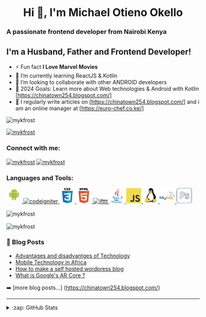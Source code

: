 <h1 align="center">Hi 👋, I'm Michael Otieno Okello</h1>
<h3 align="left">A passionate frontend developer from Nairobi Kenya</h3>


## I'm a Husband, Father and Frontend Developer!
- ⚡ Fun fact **I Love Marvel Movies**
- 🌱 I’m currently learning ReactJS & Kotlin
- 👯 I’m looking to collaborate with other ANDROID developers
- 🥅 2024 Goals: Learn more about Web technologies & Android with Kotlin
[https://chinatown254.blogspot.com/]
- 📝 I regularly write articles on [https://chinatown254.blogspot.com/] and i am an online manager at [https://euro-chef.co.ke/]

<p align="left"> <img src="https://komarev.com/ghpvc/?username=mykfrost&label=Profile%20views&color=0e75b6&style=flat" alt="mykfrost" /> </p>

<p align="left"> <a href="https://github.com/ryo-ma/github-profile-trophy"><img src="https://github-profile-trophy.vercel.app/?username=mykfrost" alt="mykfrost" /></a> </p>

<h3 align="left">Connect with me:</h3>
<p align="left">
<a href="https://twitter.com/mykfrost" target="blank"><img align="center" src="https://raw.githubusercontent.com/rahuldkjain/github-profile-readme-generator/master/src/images/icons/Social/twitter.svg" alt="mykfrost" height="30" width="40" /></a>
<a href="https://linkedin.com/in/mykfrost" target="blank"><img align="center" src="https://raw.githubusercontent.com/rahuldkjain/github-profile-readme-generator/master/src/images/icons/Social/linked-in-alt.svg" alt="mykfrost" height="30" width="40" /></a>
</p>

<h3 align="left">Languages and Tools:</h3>
<p align="left"> <a href="https://developer.android.com" target="_blank" rel="noreferrer"> <img src="https://raw.githubusercontent.com/devicons/devicon/master/icons/android/android-original-wordmark.svg" alt="android" width="40" height="40"/> </a> <a href="https://codeigniter.com" target="_blank" rel="noreferrer"> <img src="https://cdn.worldvectorlogo.com/logos/codeigniter.svg" alt="codeigniter" width="40" height="40"/> </a> <a href="https://www.w3schools.com/css/" target="_blank" rel="noreferrer"> <img src="https://raw.githubusercontent.com/devicons/devicon/master/icons/css3/css3-original-wordmark.svg" alt="css3" width="40" height="40"/> </a> <a href="https://www.w3.org/html/" target="_blank" rel="noreferrer"> <img src="https://raw.githubusercontent.com/devicons/devicon/master/icons/html5/html5-original-wordmark.svg" alt="html5" width="40" height="40"/> </a> <a href="https://ifttt.com/" target="_blank" rel="noreferrer"> <img src="https://www.vectorlogo.zone/logos/ifttt/ifttt-ar21.svg" alt="ifttt" width="40" height="40"/> </a> <a href="https://www.java.com" target="_blank" rel="noreferrer"> <img src="https://raw.githubusercontent.com/devicons/devicon/master/icons/java/java-original.svg" alt="java" width="40" height="40"/> </a> <a href="https://developer.mozilla.org/en-US/docs/Web/JavaScript" target="_blank" rel="noreferrer"> <img src="https://raw.githubusercontent.com/devicons/devicon/master/icons/javascript/javascript-original.svg" alt="javascript" width="40" height="40"/> </a> <a href="https://www.linux.org/" target="_blank" rel="noreferrer"> <img src="https://raw.githubusercontent.com/devicons/devicon/master/icons/linux/linux-original.svg" alt="linux" width="40" height="40"/> </a> <a href="https://www.mysql.com/" target="_blank" rel="noreferrer"> <img src="https://raw.githubusercontent.com/devicons/devicon/master/icons/mysql/mysql-original-wordmark.svg" alt="mysql" width="40" height="40"/> </a> <a href="https://www.photoshop.com/en" target="_blank" rel="noreferrer"> <img src="https://raw.githubusercontent.com/devicons/devicon/master/icons/photoshop/photoshop-line.svg" alt="photoshop" width="40" height="40"/> </a> </p>

<p><img align="center" src="https://github-readme-stats.vercel.app/api/top-langs?username=mykfrost&show_icons=true&locale=en&layout=compact" alt="mykfrost" /></p>

<p><img align="center" src="https://github-readme-streak-stats.herokuapp.com/?user=mykfrost&" alt="mykfrost" /></p>


### 📕  Blog Posts

<!-- BLOG-POST-LIST:START -->
- [Advantages and disadvantges of Technology ](https://chinatown254.blogspot.com/2019/04/advantages-and-disadvantages-of.html)
- [Mobile Technology in Africa](https://chinatown254.blogspot.com/2018/04/mobile-technology-in-africa.html)
- [How to make a self hosted wordpress blog](https://chinatown254.blogspot.com/2017/12/how-to-make-self-hosted-wordpress.html)
- [What is Google's AR Core ?](https://chinatown254.blogspot.com/2018/07/what-is-googles-arcore-details-inside.html)

<!-- BLOG-POST-LIST:END -->

➡️ [more blog posts...] (https://chinatown254.blogspot.com/)

---



<details>
  <summary>:zap: GitHub Stats</summary>

  <img align="left" alt="Mike Frost's GitHub Stats" src="https://github-readme-stats.vercel.app/api?username=mykfrost&show_icons=true&hide_border=false&title_color=ff652f&icon_color=FFE400&bg_color=09131B&text_color=ffffff&border_color=0c1a25" />

</details>

[website]: http://chinatown254.blogspot.com/
[twitter]: https://twitter.com/mykfrost
[youtube]: https://youtube.com/mykfrost
[instagram]: https://instagram.com/mykfrost
[linkedin]: https://linkedin.com/in/mykfrost

